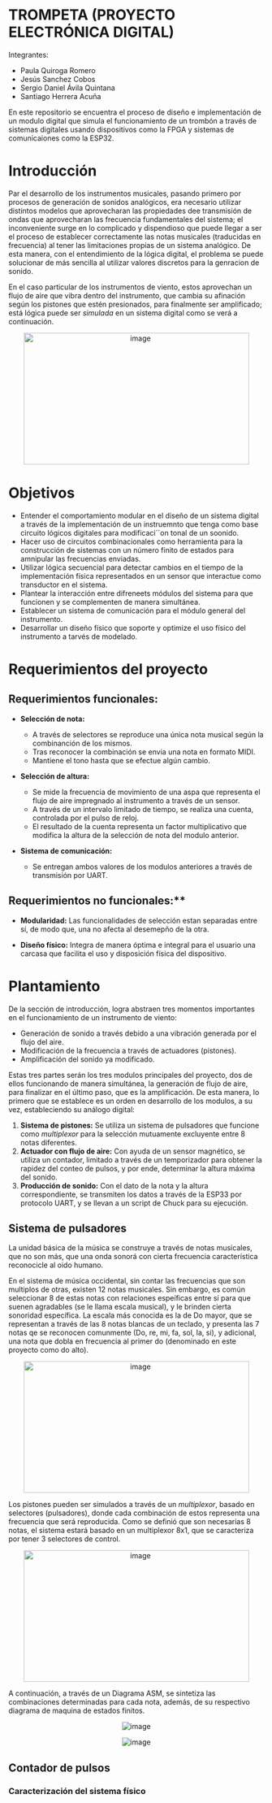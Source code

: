 # TROMPETA (PROYECTO ELECTRÓNICA DIGITAL)

Integrantes:

- Paula Quiroga Romero
- Jesús Sanchez Cobos
- Sergio Daniel Ávila Quintana
- Santiago Herrera Acuña

En este repositorio se encuentra el proceso de diseño e implementación de un modulo digital que simula el funcionamiento de un trombón a través de sistemas digitales usando dispositivos como la FPGA y sistemas de comunicaiones como la ESP32.

# Introducción

Par el desarrollo de los instrumentos musicales, pasando primero por procesos de generación de sonidos analógicos, era necesario utilizar distintos modelos que aprovecharan las propiedades dee transmisión de ondas que aprovecharan las frecuencia fundamentales del sistema; el inconveniente surge en lo complicado y dispendioso que puede llegar a ser el proceso de establecer correctamente las notas musicales (traducidas en frecuencia) al tener las limitaciones propias de un sistema analógico. De esta manera, con el entendimiento de la lógica digital, el problema se puede solucionar de más sencilla al utilizar valores discretos para la genracion de sonido. 

En el caso particular de los instrumentos de viento, estos aprovechan un flujo de aire que vibra dentro del instrumento, que cambia su afinación según los pistones que estén presionados, para finalmente ser amplificado; está lógica puede ser _simulada_ en un sistema digital como se verá a continuación.

<p align="center">
<img width="444" height="259" alt="image" src="https://github.com/SantiH75/Sintetizador-de-Chuck-Digital/blob/main/Trompeta_/Trompeta-Hal-Gatewood-Unsplash.jpg" />
</p>

# Objetivos 

- Entender el comportamiento modular en el diseño de un sistema digital a través de la implementación de un instruemnto que tenga como base circuito lógicos digitales para modificaci´´on tonal de un soonido.
- Hacer uso de circuitos combinacionales como herramienta para la construcción de sistemas con un número finito de estados para amnipular las frecuencias enviadas.
- Utilizar lógica secuencial para detectar cambios en el tiempo de la implementación física representados en un sensor que interactue como transductor en el sistema.
- Plantear la interacción entre difreneets módulos del sistema para que funcionen y se complementen de manera simultánea.
- Establecer un sistema de comunicación para el módulo general del instrumento.
- Desarrollar un diseño físico que soporte y optimize el uso físico del instrumento a tarvés de modelado.

# Requerimientos del proyecto

## Requerimientos funcionales:

- **Selección de nota:**
  - A través de selectores se reproduce una única nota musical según la combinanción de los mismos.
  - Tras reconocer la combinación se envia una nota en formato MIDI.
  - Mantiene el tono hasta que se efectue algún cambio.

- **Selección de altura:**
   - Se mide la frecuencia de movimiento de una aspa que representa el flujo de aire impregnado al instrumento a través de un sensor.
   - A través de un intervalo limitado de tiempo, se realiza una cuenta, controlada por el pulso de reloj.
   - El resultado de la cuenta representa un factor multiplicativo que modifica la altura de la selección de nota del modulo anterior.
     
- **Sistema de comunicación:**
  - Se entregan ambos valores de los modulos anteriores a través de transmisión por UART.
 
## Requerimientos no funcionales:**

- **Modularidad:** Las funcionalidades de selección estan separadas entre sí, de modo que, una no afecta al desemepño de la otra.

- **Diseño físico:** Integra de manera óptima e integral para el usuario una carcasa que facilita el uso y disposición física del dispositivo.

# Plantamiento

De la sección de introducción, logra abstraen tres momentos importantes en el funcionamiento de un instrumento de viento:

- Generación de sonido a través debido a una vibración generada por el flujo del aire.
- Modificación de la frecuencia a través de actuadores (pistones).
- Amplificación del sonido ya modificado.

Estas tres partes serán los tres modulos principales del proyecto, dos de ellos funcionando de manera simultánea, la generación de flujo de aire, para finalizar en el último paso, que es la amplificación. De esta manera, lo primero que se establece es un orden en desarrollo de los modulos, a su vez, estableciendo su análogo digital:

1. **Sistema de pistones:** Se utiliza un sistema de pulsadores que funcione como _multiplexor_ para la selección mutuamente excluyente entre 8 notas diferentes.
2. **Actuador con flujo de aire:** Con ayuda de un sensor magnético, se utiliza un contador, limitado a través de un temporizador para obtener la rapidez del conteo de pulsos, y por ende, determinar la altura máxima del sonido.
3. **Producción de sonido:** Con el dato de la nota y la altura correspondiente, se transmiten los datos a través de la ESP33 por protocolo UART, y se llevan a un script de Chuck para su ejecución.

## Sistema de pulsadores

La unidad básica de la música se construye a través de notas musicales, que no son más, que una onda sonorá con cierta frecuencia característica reconocicle al oido humano.

En el sistema de música occidental, sin contar las frecuencias que son multiplos de otras, existen 12 notas musicales. Sin embargo, es común seleccionar 8 de estas notas con relaciones espeíficas entre sí para que suenen agradables (se le llama escala musical), y le brinden cierta sonoridad específica. La escala más conocida es la de Do mayor, que se representan a través de las 8 notas blancas de un teclado, y presenta las 7 notas qe se reconocen comunmente (Do, re, mi, fa, sol, la, si), y adicional, una nota que dobla en frecuencia al primer do (denominado en este proyecto como do alto).

<p align="center">
<img width="444" height="259" alt="image" src="https://github.com/SantiH75/Sintetizador-de-Chuck-Digital/blob/main/Trompeta_/escala-mayor-grados-tonos-semitonos-de-separacion.png" />
</p>

Los pistones pueden ser simulados a través de un _multiplexor_, basado en selectores (pulsadores), donde cada combinación de estos representa una frecuencia que será reproducida. Como se definió que son necesarias 8 notas, el sistema estará basado en un multiplexor 8x1, que se caracteriza por tener 3 selectores de control.

<p align="center">
<img width="444" height="259" alt="image" src="https://github.com/SantiH75/Sintetizador-de-Chuck-Digital/blob/main/Trompeta_/multiplexor.png" />
</p>

A continuación, a través de un Diagrama ASM, se sintetiza las combinaciones determinadas para cada nota, además, de su respectivo diagrama de maquina de estados finitos.

<p align="center">
<img alt="image" src="https://github.com/SantiH75/Sintetizador-de-Chuck-Digital/blob/main/Trompeta_/Diagrama_ASM.drawio.png" />
</p>

<p align="center">
<img alt="image" src="https://github.com/SantiH75/Sintetizador-de-Chuck-Digital/blob/main/Trompeta_/Diagrama_MEF_botones.drawio.png" />
</p>

## Contador de pulsos

### Caracterización del sistema físico
